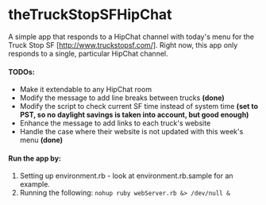 # theTruckStopSFHipChat

A simple app that responds to a HipChat channel with today's menu for the Truck Stop SF [http://www.truckstopsf.com/]. Right now, this app only responds to a single, particular HipChat channel.

#### TODOs:
* Make it extendable to any HipChat room
* Modify the message to add line breaks between trucks **(done)**
* Modify the script to check current SF time instead of system time **(set to PST, so no daylight savings is taken into account, but good enough)**
* Enhance the message to add links to each truck's website
* Handle the case where their website is not updated with this week's menu **(done)**

#### Run the app by:
1. Setting up environment.rb - look at environment.rb.sample for an example.
2. Running the following: ```nohup ruby webServer.rb &> /dev/null &```
